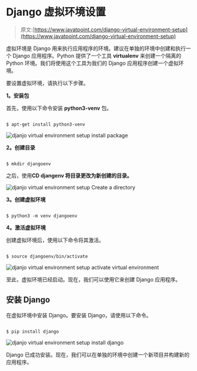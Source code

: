 # Django 虚拟环境设置

> 原文:[https://www.javatpoint.com/django-virtual-environment-setup](https://www.javatpoint.com/django-virtual-environment-setup)

虚拟环境是 Django 用来执行应用程序的环境。建议在单独的环境中创建和执行一个 Django 应用程序。Python 提供了一个工具 **virtualenv** 来创建一个隔离的 Python 环境。我们将使用这个工具为我们的 Django 应用程序创建一个虚拟环境。

要设置虚拟环境，请执行以下步骤。

**1。安装包**

首先，使用以下命令安装 **python3-venv** 包。

```

$ apt-get install python3-venv

```

![djanjo virtual environment setup install package](../Images/8cb695a4450e872a67af4199ea06cb58.png)

**2。创建目录**

```

$ mkdir djangoenv

```

之后，使用**CD djangenv 将目录更改为新创建的目录。**

![djanjo virtual environment setup Create a directory](../Images/930895840a247ad2b04361ff2572dd3a.png)

**3。创建虚拟环境**

```

$ python3 -m venv djangoenv

```

**4。激活虚拟环境**

创建虚拟环境后，使用以下命令将其激活。

```

$ source djangoenv/bin/activate

```

![djanjo virtual environment setup activate virtual environment](../Images/4e5c2f66e3cb85a2fffbc3be0bd7d4a0.png)

至此，虚拟环境已经启动。现在，我们可以使用它来创建 Django 应用程序。

## 安装 Django

在虚拟环境中安装 Django。要安装 Django，请使用以下命令。

```

$ pip install django

```

![djanjo virtual environment setup install django](../Images/35c772e1d11ea91feb55008c2cd3656e.png)

Django 已成功安装。现在，我们可以在单独的环境中创建一个新项目并构建新的应用程序。